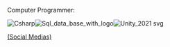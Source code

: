 Computer Programmer:

![Csharp](https://github.com/Traslox/Traslox/assets/107253054/158dac22-107b-4ebb-aa5a-dbbb6e3dd479)![Sql_data_base_with_logo](https://github.com/Traslox/Traslox/assets/107253054/39160ea5-76d6-4b69-a7bf-96d9d6226088)![Unity_2021 svg](https://github.com/Traslox/Traslox/assets/107253054/dc8ee90c-42ad-4132-a5c5-fa723363aec3)



[(Social Medias)](https://linktr.ee/Traslox)



<!---
Traslox/Traslox is a ✨ special ✨ repository because its `README.md` (this file) appears on your GitHub profile.
You can click the Preview link to take a look at your changes.
--->
